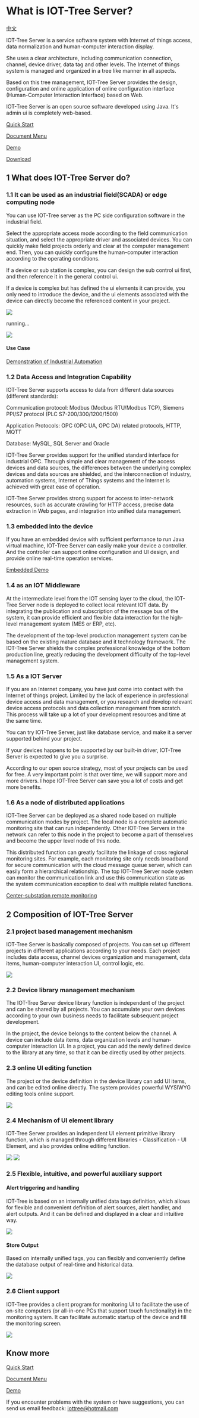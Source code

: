 What is IOT-Tree Server?
==
 <a href="./web/doc/cn/README.md" target="_blank">中文</a>
 <!--
 <a href="./web/doc/jp/README.md" target="_blank">日本語</a>
 -->

IOT-Tree Server is a service software system with Internet of things access, data normalization and human-computer interaction display.

She uses a clear architecture, including communication connection, channel, device driver, data tag and other levels. The Internet of things system is managed and organized in a tree like manner in all aspects.

Based on this tree management, IOT-Tree Server provides the design, configuration and online application of online configuration interface (Human-Computer Interaction Interface) based on Web.

IOT-Tree Server is an open source software developed using Java. It's admin ui is completely web-based.


[Quick Start][quick_start]

[Document Menu][nav]

[Demo][demo_link]

[Download][dl_link]


## 1 What does IOT-Tree Server do?

### 1.1 It can be used as an industrial field(SCADA) or edge computing node

You can use IOT-Tree server as the PC side configuration software in the industrial field.

Select the appropriate access mode according to the field communication situation, and select the appropriate driver and associated devices. You can quickly make field projects orderly and clear at the computer management end. Then, you can quickly configure the human-computer interaction according to the operating conditions.

If a device or sub station is complex, you can design the sub control ui first, and then reference it in the general control ui.

If a device is complex but has defined the ui elements it can provide, you only need to introduce the device, and the ui elements associated with the device can directly become the referenced content in your project.

<img src="./web/doc/en/doc/img/prj3.png">

running...

<img src="./web/doc/en/doc/img/hmi.gif">


#### Use Case

[Demonstration of Industrial Automation][case_auto_demo]

### 1.2 Data Access and Integration Capability

IOT-Tree Server supports access to data from different data sources (different standards):

Communication protocol: Modbus (Modbus RTU/Modbus TCP), Siemens PPI/S7 protocol (PLC S7-200/300/1200/1500)

Application Protocols: OPC (OPC UA, OPC DA) related protocols, HTTP, MQTT

Database: MySQL, SQL Server and Oracle

IOT-Tree Server provides support for the unified standard interface for industrial OPC. Through simple and clear management of the access devices and data sources, the differences between the underlying complex devices and data sources are shielded, and the interconnection of industry, automation systems, Internet of Things systems and the Internet is achieved with great ease of operation.

IOT-Tree Server provides strong support for access to inter-network resources, such as accurate crawling for HTTP access, precise data extraction in Web pages, and integration into unified data management.



### 1.3 embedded into the device

If you have an embedded device with sufficient performance to run Java virtual machine, IOT-Tree Server can easily make your device a controller. And the controller can support online configuration and UI design, and provide online real-time operation services.

[Embedded Demo][embed_ctrl_demo]


### 1.4 as an IOT Middleware

At the intermediate level from the IOT sensing layer to the cloud, the IOT-Tree Server node is deployed to collect local relevant IOT data. By integrating the publication and subscription of the message bus of the system, it can provide efficient and flexible data interaction for the high-level management system (MES or ERP, etc).

The development of the top-level production management system can be based on the existing mature database and it technology framework. The IOT-Tree Server shields the complex professional knowledge of the bottom production line, greatly reducing the development difficulty of the top-level management system.



### 1.5 As a IOT Server

If you are an Internet company, you have just come into contact with the Internet of things project. Limited by the lack of experience in professional device access and data management, or you research and develop relevant device access protocols and data collection management from scratch. This process will take up a lot of your development resources and time at the same time.

You can try IOT-Tree Server, just like database service, and make it a server supported behind your project.

If your devices happens to be supported by our built-in driver, IOT-Tree Server is expected to give you a surprise.

According to our open source strategy, most of your projects can be used for free. A very important point is that over time, we will support more and more drivers. I hope IOT-Tree Server can save you a lot of costs and get more benefits.





### 1.6 As a node of distributed applications

IOT-Tree Server can be deployed as a shared node based on multiple communication modes by project. The local node is a complete automatic monitoring site that can run independently. Other IOT-Tree Servers in the network can refer to this node in the project to become a part of themselves and become the upper level node of this node.

This distributed function can greatly facilitate the linkage of cross regional monitoring sites. For example, each monitoring site only needs broadband for secure communication with the cloud message queue server, which can easily form a hierarchical relationship. The top IOT-Tree Server node system can monitor the communication link and use this communication state as the system communication exception to deal with multiple related functions.


[Center-substation remote monitoring][center_substation]


## 2 Composition of IOT-Tree Server

### 2.1 project based management mechanism

IOT-Tree Server is basically composed of projects. You can set up different projects in different applications according to your needs. Each project includes data access, channel devices organization and management, data items, human-computer interaction UI, control logic, etc.

<img src="./web/doc/en/doc/img/readme_18.png">


### 2.2 Device library management mechanism

The IOT-Tree Server device library function is independent of the project and can be shared by all projects. You can accumulate your own devices according to your own business needs to facilitate subsequent project development.

In the project, the device belongs to the content below the channel. A device can include data items, data organization levels and human-computer interaction UI. In a project, you can add the newly defined device to the library at any time, so that it can be directly used by other projects.

### 2.3 online UI editing function

The project or the device definition in the device library can add UI items, and can be edited online directly. The system provides powerful WYSIWYG editing tools online support.

<img src="./web/doc/en/doc/img/readme_19.png">

### 2.4 Mechanism of UI element library

IOT-Tree Server provides an independent UI element primitive library function, which is managed through different libraries - Classification - UI Element, and also provides online editing function.

<img src="./web/doc/en/doc/img/readme_20.png">

<img src="./web/doc/en/doc/img/readme_21.png">

### 2.5 Flexible, intuitive, and powerful auxiliary support

#### Alert triggering and handling

IOT-Tree is based on an internally unified data tags definition, which allows for flexible and convenient definition of alert sources, alert handler, and alert outputs. And it can be defined and displayed in a clear and intuitive way.


<img src="./web/doc/en/doc/img/readme_22.png">

#### Store Output

Based on internally unified tags, you can flexibly and conveniently define the database output of real-time and historical data.

<img src="./web/doc/en/doc/img/readme_23.png">

### 2.6 Client support

IOT-Tree provides a client program for monitoring UI to facilitate the use of on-site computers (or all-in-one PCs that support touch functionality) in the monitoring system. It can facilitate automatic startup of the device and fill the monitoring screen.

<img src="./web/doc/en/doc/img/readme_24.png">

## Know more

[Quick Start][quick_start]

[Document Menu][nav]

[Demo][demo_link]

If you encounter problems with the system or have suggestions, you can send us email feedback: iottree@hotmail.com

[quick_start]: ./web/doc/en/doc/quick_start.md
[nav]: ./web/doc/en/nav.md
[demo_link]: ./web/doc/en/doc/case/index.md
[dl_link]: https://github.com/bambooww/iot-tree/releases
[case_auto_demo]: ./web/doc/en/doc/case/case_auto.md

[pump_demo]: ./web/doc/en/doc/case/example_psd.md
[lamp_demo]: ./web/doc/en/doc/case/example_lamp_demo.md
[embed_ctrl_demo]: ./web/doc/en/doc/case/example_embed.md
[center_substation]: ./web/doc/en/doc/advanced/main_sub_station.md

